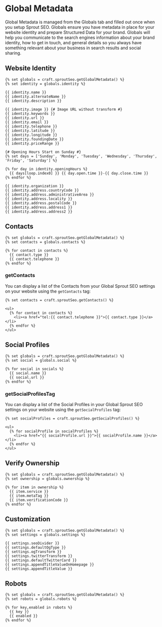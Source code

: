# Global Metadata

Global Metadata is managed from the Globals tab and filled out once when you setup Sprout SEO. Globals ensure you have metadata in place for your website identity and prepare Structured Data for your brand. Globals will help you communicate to the search engines information about your brand identity, how to get in touch, and general details so you always have something relevant about your business in search results and social sharing.

## Website Identity

``` twig
{% set globals = craft.sproutSeo.getGlobalMetadata() %}
{% set identity = globals.identity %}

{{ identity.name }}
{{ identity.alternateName }}
{{ identity.description }}

{{ identity.image }} {# Image URL without transform #}
{{ identity.keywords }}
{{ identity.url }}
{{ identity.email }}
{{ identity.telephone }}
{{ identity.latitude }}
{{ identity.longitude }}
{{ identity.foundingDate }}
{{ identity.priceRange }}

{# Opening Hours Start on Sunday #}
{% set days = ['Sunday', 'Monday', 'Tuesday', 'Wednesday', 'Thursday', 'Friday', 'Saturday'] %}

{% for day in identity.openingHours %}
  {{ days[loop.index0] }} {{ day.open.time }}-{{ day.close.time }}
{% endfor %}

{{ identity.organization }}
{{ identity.address.countryCode }}
{{ identity.address.administrativeArea }}
{{ identity.address.locality }}
{{ identity.address.postalCode }}
{{ identity.address.address1 }}
{{ identity.address.address2 }}
```

## Contacts

``` twig
{% set globals = craft.sproutSeo.getGlobalMetadata() %}
{% set contacts = globals.contacts %}

{% for contact in contacts %}
  {{ contact.type }}
  {{ contact.telephone }}
{% endfor %}
```

### getContacts

You can display a list of the Contacts from your Global Sprout SEO settings on your website using the `getContacts` tag:

``` twig
{% set contacts = craft.sproutSeo.getContacts() %}

<ul>
  {% for contact in contacts %}
    <li><a href="tel:{{ contact.telephone }}">{{ contact.type }}</a></li>
  {% endfor %}
</ul>
```

## Social Profiles

``` twig
{% set globals = craft.sproutSeo.getGlobalMetadata() %}
{% set social = globals.social %}

{% for social in socials %}
  {{ social.name }}
  {{ social.url }}
{% endfor %}
```

### getSocialProfilesTag

You can display a list of the Social Profiles in your Global Sprout SEO settings on your website using the `getSocialProfiles` tag:

``` twig
{% set socialProfiles = craft.sproutSeo.getSocialProfiles() %}

<ul>
  {% for socialProfile in socialProfiles %}
    <li><a href="{{ socialProfile.url }}">{{ socialProfile.name }}</a></li>
  {% endfor %}
</ul>
```

## Verify Ownership

``` twig
{% set globals = craft.sproutSeo.getGlobalMetadata() %}
{% set ownership = globals.ownership %}

{% for item in ownership %}
  {{ item.service }}
  {{ item.metaTag }}
  {{ item.verificationCode }}
{% endfor %}
```

## Customization

``` twig
{% set globals = craft.sproutSeo.getGlobalMetadata() %}
{% set settings = globals.settings %}

{{ settings.seoDivider }}
{{ settings.defaultOgType }}
{{ settings.ogTransform }}
{{ settings.twitterTransform }}
{{ settings.defaultTwitterCard }}
{{ settings.appendTitleValueOnHomepage }}
{{ settings.appendTitleValue }}
```

## Robots

``` twig
{% set globals = craft.sproutSeo.getGlobalMetadata() %}
{% set robots = globals.robots %}

{% for key,enabled in robots %}
  {{ key }}
  {{ enabled }}
{% endfor %}
```
